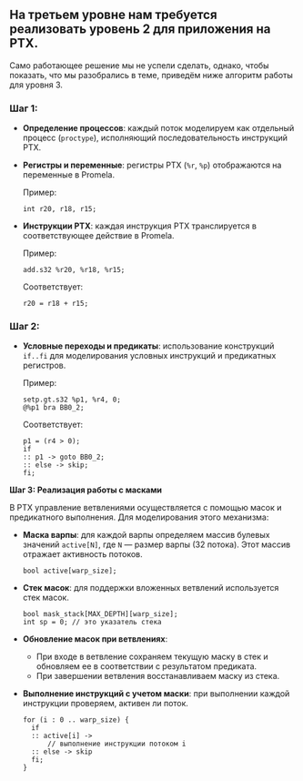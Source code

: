 ## На третьем уровне нам требуется реализовать уровень 2 для приложения на PTX. 
Само работающее решение мы не успели сделать, однако, чтобы показать, что мы разобрались в теме, приведём ниже алгоритм работы для уровня 3. 

### Шаг 1:
- **Определение процессов**: каждый поток моделируем как отдельный процесс (`proctype`), исполняющий последовательность инструкций PTX.
- **Регистры и переменные**: регистры PTX (`%r`, `%p`) отображаются на переменные в Promela.
  
  Пример:
  ```promela
  int r20, r18, r15;
  ```

- **Инструкции PTX**: каждая инструкция PTX транслируется в соответствующее действие в Promela.

  Пример:
  ```ptx
  add.s32 %r20, %r18, %r15;
  ```
  Соответствует:
  ```promela
  r20 = r18 + r15;
  ```

### Шаг 2:  
- **Условные переходы и предикаты**: использование конструкций `if..fi` для моделирования условных инструкций и предикатных регистров.

  Пример:
  ```ptx
  setp.gt.s32 %p1, %r4, 0;
  @%p1 bra BB0_2;
  ```
  Соответствует:
  ```promela
  p1 = (r4 > 0);
  if
  :: p1 -> goto BB0_2;
  :: else -> skip;
  fi;
  ```

**Шаг 3: Реализация работы с масками**

В PTX управление ветвлениями осуществляется с помощью масок и предикатного выполнения. Для моделирования этого механизма:

- **Маска варпы**: для каждой варпы определяем массив булевых значений `active[N]`, где `N` — размер варпы (32 потока). Этот массив отражает активность потоков.

  ```promela
  bool active[warp_size];
  ```

- **Стек масок**: для поддержки вложенных ветвлений используется стек масок.

  ```promela
  bool mask_stack[MAX_DEPTH][warp_size];
  int sp = 0; // это указатель стека
  ```

- **Обновление масок при ветвлениях**:
  - При входе в ветвление сохраняем текущую маску в стек и обновляем ее в соответствии с результатом предиката.
  - При завершении ветвления восстанавливаем маску из стека.

- **Выполнение инструкций с учетом маски**: при выполнении каждой инструкции проверяем, активен ли поток.

  ```promela
  for (i : 0 .. warp_size) {
    if
    :: active[i] -> 
        // выполнение инструкции потоком i
    :: else -> skip
    fi;
  }
  ```
